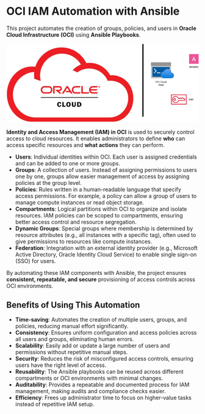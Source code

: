 
# OCI IAM Automation with Ansible

This project automates the creation of groups, policies, and users in **Oracle Cloud Infrastructure (OCI)** using **Ansible Playbooks**.  



![OCI IAM](OCI_IAM.png)


**Identity and Access Management (IAM) in OCI** is used to securely control access to cloud resources. It enables administrators to define **who** can access specific resources and **what actions** they can perform.  

- **Users**: Individual identities within OCI. Each user is assigned credentials and can be added to one or more groups.  
- **Groups**: A collection of users. Instead of assigning permissions to users one by one, groups allow easier management of access by assigning policies at the group level.  
- **Policies**: Rules written in a human-readable language that specify access permissions. For example, a policy can allow a group of users to manage compute instances or read object storage.  
- **Compartments**: Logical partitions within OCI to organize and isolate resources. IAM policies can be scoped to compartments, ensuring better access control and resource segregation.  
- **Dynamic Groups**: Special groups where membership is determined by resource attributes (e.g., all instances with a specific tag), often used to give permissions to resources like compute instances.  
- **Federation**: Integration with an external identity provider (e.g., Microsoft Active Directory, Oracle Identity Cloud Service) to enable single sign-on (SSO) for users.  

By automating these IAM components with Ansible, the project ensures **consistent, repeatable, and secure** provisioning of access controls across OCI environments.

## Benefits of Using This Automation

- **Time-saving**: Automates the creation of multiple users, groups, and policies, reducing manual effort significantly.  
- **Consistency**: Ensures uniform configuration and access policies across all users and groups, eliminating human errors.  
- **Scalability**: Easily add or update a large number of users and permissions without repetitive manual steps.  
- **Security**: Reduces the risk of misconfigured access controls, ensuring users have the right level of access.  
- **Reusability**: The Ansible playbooks can be reused across different compartments or OCI environments with minimal changes.  
- **Auditability**: Provides a repeatable and documented process for IAM management, making audits and compliance checks easier.  
- **Efficiency**: Frees up administrator time to focus on higher-value tasks instead of repetitive IAM setup.  



